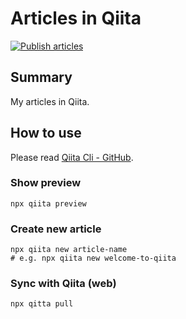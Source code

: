 # Articles in Qiita

[![Publish articles](https://github.com/Lemon73-Computing/articles-qiita/actions/workflows/publish.yml/badge.svg)](https://github.com/Lemon73-Computing/articles-qiita/actions/workflows/publish.yml)

## Summary

My articles in Qiita.

## How to use

Please read [Qiita Cli - GitHub](https://github.com/increments/qiita-cli).

### Show preview

```shell
npx qiita preview
```

### Create new article

```shell
npx qiita new article-name
# e.g. npx qiita new welcome-to-qiita
```

### Sync with Qiita (web)

```shell
npx qitta pull
```
